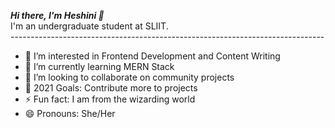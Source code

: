 <b><i>Hi there, I'm Heshini 👋 </i></b> <br>
 I'm an undergraduate student at SLIIT.
<br> ------------------------------------------------------------------------------

- 👀 I’m interested in Frontend Development and Content Writing
- 🌱 I’m currently learning MERN Stack
- 👯 I’m looking to collaborate on community projects
- 🥅 2021 Goals: Contribute more to projects
- ⚡ Fun fact: I am from the wizarding world
- 😄 Pronouns: She/Her



<!---
Heshishivani/Heshishivani is a ✨ special ✨ repository because its `README.md` (this file) appears on your GitHub profile.
You can click the Preview link to take a look at your changes.
--->
